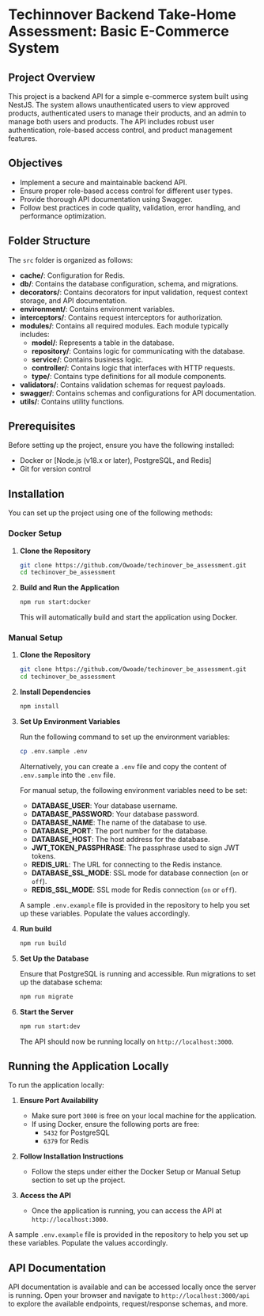 # Techinnover Backend Take-Home Assessment: Basic E-Commerce System

## Project Overview

This project is a backend API for a simple e-commerce system built using NestJS. The system allows unauthenticated users to view approved products, authenticated users to manage their products, and an admin to manage both users and products. The API includes robust user authentication, role-based access control, and product management features.

## Objectives

- Implement a secure and maintainable backend API.
- Ensure proper role-based access control for different user types.
- Provide thorough API documentation using Swagger.
- Follow best practices in code quality, validation, error handling, and performance optimization.

## Folder Structure

The `src` folder is organized as follows:

- **cache/**: Configuration for Redis.
- **db/**: Contains the database configuration, schema, and migrations.
- **decorators/**: Contains decorators for input validation, request context storage, and API documentation.
- **environment/**: Contains environment variables.
- **interceptors/**: Contains request interceptors for authorization.
- **modules/**: Contains all required modules. Each module typically includes:
  - **model/**: Represents a table in the database.
  - **repository/**: Contains logic for communicating with the database.
  - **service/**: Contains business logic.
  - **controller/**: Contains logic that interfaces with HTTP requests.
  - **type/**: Contains type definitions for all module components.
- **validators/**: Contains validation schemas for request payloads.
- **swagger/**: Contains schemas and configurations for API documentation.
- **utils/**: Contains utility functions.

## Prerequisites

Before setting up the project, ensure you have the following installed:

- Docker or [Node.js (v18.x or later), PostgreSQL, and Redis]
- Git for version control

## Installation

You can set up the project using one of the following methods:

### Docker Setup

1. **Clone the Repository**

   ```bash
   git clone https://github.com/Owoade/techinover_be_assessment.git
   cd techinover_be_assessment
   ```

2. **Build and Run the Application**

   ```bash
   npm run start:docker
   ```

   This will automatically build and start the application using Docker.

### Manual Setup

1. **Clone the Repository**

   ```bash
   git clone https://github.com/Owoade/techinover_be_assessment.git
   cd techinover_be_assessment
   ```

2. **Install Dependencies**

   ```bash
   npm install
   ```

3. **Set Up Environment Variables**

   Run the following command to set up the environment variables:

   ```bash
   cp .env.sample .env
   ```

   Alternatively, you can create a `.env` file and copy the content of `.env.sample` into the `.env` file.

   For manual setup, the following environment variables need to be set:

   - **DATABASE_USER**: Your database username.
   - **DATABASE_PASSWORD**: Your database password.
   - **DATABASE_NAME**: The name of the database to use.
   - **DATABASE_PORT**: The port number for the database.
   - **DATABASE_HOST**: The host address for the database.
   - **JWT_TOKEN_PASSPHRASE**: The passphrase used to sign JWT tokens.
   - **REDIS_URL**: The URL for connecting to the Redis instance.
   - **DATABASE_SSL_MODE**: SSL mode for database connection (`on` or `off`).
   - **REDIS_SSL_MODE**: SSL mode for Redis connection (`on` or `off`).

   A sample `.env.example` file is provided in the repository to help you set up these variables. Populate the values accordingly.

4. **Run build**

   ```bash
   npm run build
   ```

4. **Set Up the Database**

   Ensure that PostgreSQL is running and accessible. Run migrations to set up the database schema:

   ```bash
   npm run migrate
   ```

5. **Start the Server**

   ```bash
   npm run start:dev
   ```

   The API should now be running locally on `http://localhost:3000`.

## Running the Application Locally

To run the application locally:

1. **Ensure Port Availability**

   - Make sure port `3000` is free on your local machine for the application.
   - If using Docker, ensure the following ports are free:
     - `5432` for PostgreSQL
     - `6379` for Redis

2. **Follow Installation Instructions**

   - Follow the steps under either the Docker Setup or Manual Setup section to set up the project.

3. **Access the API**

   - Once the application is running, you can access the API at `http://localhost:3000`.

A sample `.env.example` file is provided in the repository to help you set up these variables. Populate the values accordingly.

## API Documentation

API documentation is available and can be accessed locally once the server is running. Open your browser and navigate to `http://localhost:3000/api` to explore the available endpoints, request/response schemas, and more.

